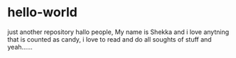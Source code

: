 # hello-world
just another repository
hallo people,
My name is Shekka and i love anytning that is counted as candy, i love to read and do all soughts of stuff and yeah......
